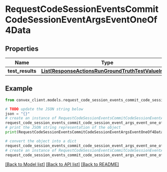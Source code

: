 # RequestCodeSessionEventsCommitCodeSessionEventArgsEventOneOf4Data


## Properties

Name | Type | Description | Notes
------------ | ------------- | ------------- | -------------
**test_results** | [**List[ResponseActionsRunGroundTruthTestValueInner]**](ResponseActionsRunGroundTruthTestValueInner.md) |  | 

## Example

```python
from convex_client.models.request_code_session_events_commit_code_session_event_args_event_one_of4_data import RequestCodeSessionEventsCommitCodeSessionEventArgsEventOneOf4Data

# TODO update the JSON string below
json = "{}"
# create an instance of RequestCodeSessionEventsCommitCodeSessionEventArgsEventOneOf4Data from a JSON string
request_code_session_events_commit_code_session_event_args_event_one_of4_data_instance = RequestCodeSessionEventsCommitCodeSessionEventArgsEventOneOf4Data.from_json(json)
# print the JSON string representation of the object
print(RequestCodeSessionEventsCommitCodeSessionEventArgsEventOneOf4Data.to_json())

# convert the object into a dict
request_code_session_events_commit_code_session_event_args_event_one_of4_data_dict = request_code_session_events_commit_code_session_event_args_event_one_of4_data_instance.to_dict()
# create an instance of RequestCodeSessionEventsCommitCodeSessionEventArgsEventOneOf4Data from a dict
request_code_session_events_commit_code_session_event_args_event_one_of4_data_from_dict = RequestCodeSessionEventsCommitCodeSessionEventArgsEventOneOf4Data.from_dict(request_code_session_events_commit_code_session_event_args_event_one_of4_data_dict)
```
[[Back to Model list]](../README.md#documentation-for-models) [[Back to API list]](../README.md#documentation-for-api-endpoints) [[Back to README]](../README.md)


